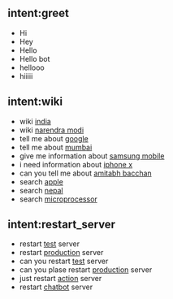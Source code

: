 ## intent:greet
- Hi
- Hey
- Hello
- Hello bot
- hellooo
- hiiiii


## intent:wiki
- wiki [india](word)
- wiki [narendra modi](word)
- tell me about [google](word)
- tell me about [mumbai](word)
- give me information about [samsung mobile](word)
- i need information about [iphone x](word)
- can you tell me about [amitabh bacchan](word)
- search [apple](word)
- search [nepal](word)
- search [microprocessor](word)


## intent:restart_server
- restart [test](server_name) server
- restart [production](server_name) server
- can you restart [test](server_name) server
- can you plase restart [production](server_name) server
- just restart [action](server_name) server
- restart [chatbot](server_name) server


